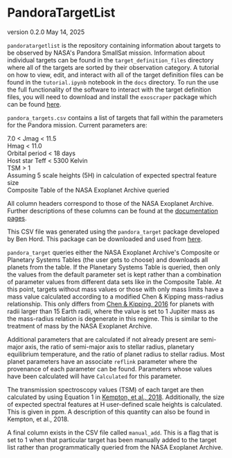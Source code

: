 # PandoraTargetList

version 0.2.0
May 14, 2025

`pandoratargetlist` is the repository containing information about targets to be observed by NASA's Pandora SmallSat mission. Information about individual targets can be found in the `target_definition_files` directory where all of the targets are sorted by their observation category. A tutorial on how to view, edit, and interact with all of the target definition files can be found in the `tutorial.ipynb` notebook in the `docs` directory. To run the use the full functionality of the software to interact with the target definition files, you will need to download and install the `exoscraper` package which can be found [here](https://github.com/PandoraMission/exoscraper).

``pandora_targets.csv`` contains a list of targets that fall within the parameters for the Pandora mission. Current parameters are:

7.0 < Jmag < 11.5<br>
Hmag < 11.0<br>
Orbital period < 18 days<br>
Host star Teff < 5300 Kelvin<br>
TSM > 1<br>
Assuming 5 scale heights (5H) in calculation of expected spectral feature size<br>
Composite Table of the NASA Exoplanet Archive queried

All column headers correspond to those of the NASA Exoplanet Archive. Further descriptions of these columns can be found at the [documentation pages](https://exoplanetarchive.ipac.caltech.edu/docs/API_PS_columns.html).

This CSV file was generated using the ``pandora_target`` package developed by Ben Hord. This package can be downloaded and used from [here](https://github.com/benhord/pandora-target).

``pandora_target`` queries either the NASA Exoplanet Archive's Composite or Planetary Systems Tables (the user gets to choose) and downloads all planets from the table. If the Planetary Systems Table is queried, then only the values from the default parameter set is kept rather than a combination of parameter values from different data sets like in the Composite Table. At this point, targets without mass values or those with only mass limits have a mass value calculated according to a modified Chen & Kipping mass-radius relationship. This only differs from [Chen & Kipping, 2016](https://ui.adsabs.harvard.edu/abs/2017ApJ...834...17C/abstract) for planets with radii larger than 15 Earth radii, where the value is set to 1 Jupiter mass as the mass-radius relation is degenerate in this regime. This is similar to the treatment of mass by the NASA Exoplanet Archive.

Additional parameters that are calculated if not already present are semi-major axis, the ratio of semi-major axis to stellar radius, planetary equilibrium temperature, and the ratio of planet radius to stellar radius. Most planet parameters have an associate ``reflink`` parameter where the provenance of each parameter can be found. Parameters whose values have been calculated will have ``Calculated`` for this parameter.

The transmission spectroscopy values (TSM) of each target are then calculated by using Equation 1 in [Kempton, et al., 2018](https://ui.adsabs.harvard.edu/abs/2018PASP..130k4401K/abstract). Additionally, the size of expected spectral features at H user-defined scale heights is calculated. This is given in ppm. A description of this quantity can also be found in Kempton, et al., 2018.

A final column exists in the CSV file called ``manual_add``. This is a flag that is set to 1 when that particular target has been manually added to the target list rather than programmatically queried from the NASA Exoplanet Archive.

